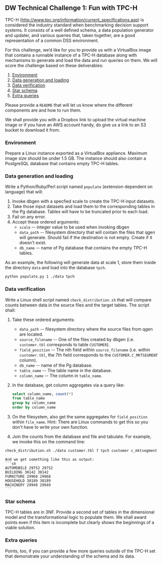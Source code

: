 ## DW Technical Challenge 1: Fun with TPC-H

TPC-H (http://www.tpc.org/information/current_specifications.asp) is considered the industry standard when benchmarking decision support systems. It consists of a well defined schema, a data population generator and updater, and various queries that, taken together, are a good representation of a common DSS environment.

For this challenge, we’d like for you to provide us with a VirtualBox image that contains a runnable instance of a TPC-H database along with mechanisms to generate and load the data and run queries on them. We will score the challenge based on these deliverables:

1. [Environment](#environment)
1. [Data generation and loading](#data-generation-and-loading)
1. [Data verification](#data-verification)
1. [Star schema](#star-schema)
1. [Extra queries](#extra-queries)

Please provide a `README` that will let us know where the different components are and how to run them. 

We shall provide you with a Dropbox link to upload the virtual machine image or if you have an AWS account handy, do give us a link to an S3 bucket to download it from. 


### Environment

Prepare a Linux instance exported as a VirtualBox appliance. Maximum image size should be under 1.5 GB. The instance should also contain a PostgreSQL database that contains empty TPC-H tables.

### Data generation and loading

Write a Python/Ruby/Perl script named `populate` (extension dependent on language) that will:

1. Invoke dbgen with a specfied scale to create the TPC-H input datasets.
1. Take those input datasets and load them to the corresponding tables in the Pg database. Tables will have to be truncated prior to each load.
1. Fail on any error.
1. Accept these ordered arguments:
    * `scale` -- integer value to be used when invoking dbgen
    * `data_path` -- filesystem directory that will contain the files that qgen will generate. Should fail if the destination is not empty. Create if it doesn't exist.
    * `db_name` -- name of Pg database that contains the empty TPC-H tables. 
        
As an example, the following will generate data at scale 1, store them inside the directory `data` and load into the database `tpch`.
```sh
python populate.py 1 ./data tpch
```

### Data verification

Write a Linux shell script named `check_distribution.sh` that will compare counts between data in the source files and the target tables. The script shall:
    
1. Take these ordered arguments:
    * `data_path` -- filesystem directory where the source files from qgen are located.
    * `source_filename` -- One of the files created by dbgen (i.e. `customer.tbl` corresponds to table `CUSTOMER`).
    * `field_position` -- The nth field within `source_filename` (i.e. within `customer.tbl`, the 7th field corresponds to the `CUSTOMER.C_MKTSEGMENT` column).
    * `db_name` -- name of the Pg database.
    * `table_name` -- The table name in the database.
    * `column_name` -- The column in `table_name`. 
    
1. In the database, get column aggregates via a query like:
    ```sql
    select column_name, count(*)
    from table_name
    group by column_name
    order by column_name
    ```

1. On the filesystem, also get the same aggregates for `field_position` within `file_name`. Hint: There are Linux commands to get this so you don't have to write your own function.
    
1. Join the counts from the database and file and tabulate. For example, we invoke this on the command line:
```sh
check_distribution.sh ./data customer.tbl 7 tpch customer c_mktsegment
 ```

	And we get something like this as output:
    ```sh
    AUTOMOBILE 29752 29752
    BUILDING 30142 30142
    FURNITURE 29968 29968
    HOUSEHOLD 30189 30189
    MACHINERY 29949 29949
    ```

### Star schema

TPC-H tables are in 3NF. Provide a second set of tables in the dimensional model and the transformational logic to populate them. We shall award points even if this item is incomplete but clearly shows the beginnings of a viable solution.

### Extra queries

Points, too, if you can provide a few more queries outside of the TPC-H set that demonstrate your understanding of the schema and its data.

